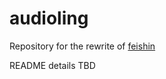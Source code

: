 # audioling

Repository for the rewrite of [feishin](https://github.com/jeffvli/feishin)

README details TBD
